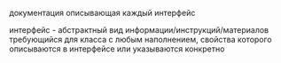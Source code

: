 документация описывающая каждый интерфейс

интерфейс - абстрактный вид информации/инструкций/материалов требующийся для класса с любым наполнением, свойства которого описываются в интерфейсе или указываются конкретно
